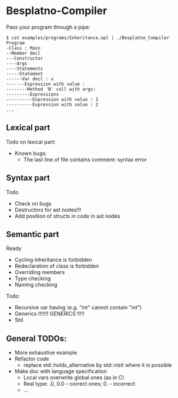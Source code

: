 # Besplatno-Compiler

Pass your program through a pipe:
```
$ cat examples/programs/Inheritance.opl | ./Besplatno_Compiler 
Program
-Class : Main
--Member decl
---Constructor
----Args
----Statements
-----Statement
------Var decl : x
-------Expression with value : 
--------Method 'B' call with args:
---------Expressions
----------Expression with value : 1
----------Expression with value : 2
...
```

## Lexical part
Todo on lexical part:
* Known bugs:
  * The last line of file contains comment: syntax error

## Syntax part
Todo
* Check on bugs
* Destructors for ast nodes!!!
* Add position of structs in code in ast nodes

## Semantic part
Ready
* Cycling inheritance is forbidden
* Redeclaration of class is forbidden
* Overriding members
* Type checking
* Naming checking

Todo:
* Recursive var having (e.g. "int" cannot contain "int")
* Generics !!!!!!! GENERICS !!!!!
* Std

## General TODOs:
* More exhaustive example
* Refactor code
  * replace std::holds_alternative by std::visit where it is possible
* Make doc with language specification 
  * Local vars overwrite global ones (as in C)
  * Real type: .0, 0.0 - correct ones; 0. - incorrect
  * ...
